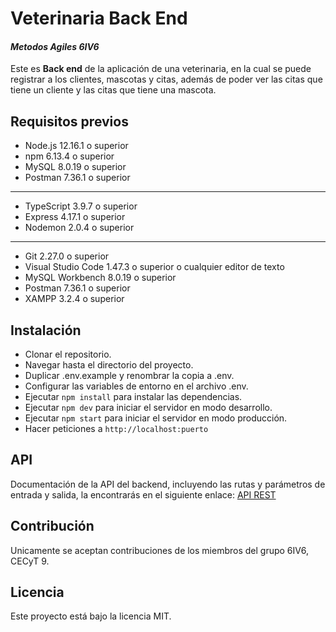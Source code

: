 # Veterinaria Back End

#### _Metodos Agiles 6IV6_

Este es **Back end** de la aplicación de una veterinaria, en la cual se puede registrar a los clientes, mascotas y citas, además de poder ver las citas que tiene un cliente y las citas que tiene una mascota.

## Requisitos previos

[//]: # "- Lenguaje de programación utilizado"

- Node.js 12.16.1 o superior
- npm 6.13.4 o superior
- MySQL 8.0.19 o superior
- Postman 7.36.1 o superior

---

[//]: # "- Dependencias y librerías externas requeridas"

- TypeScript 3.9.7 o superior
- Express 4.17.1 o superior
- Nodemon 2.0.4 o superior

---

[//]: # "- Herramientas necesarias para la instalación y ejecución del proyecto"

- Git 2.27.0 o superior
- Visual Studio Code 1.47.3 o superior o cualquier editor de texto
- MySQL Workbench 8.0.19 o superior
- Postman 7.36.1 o superior
- XAMPP 3.2.4 o superior

## Instalación

- Clonar el repositorio.
- Navegar hasta el directorio del proyecto.
- Duplicar .env.example y renombrar la copia a .env.
- Configurar las variables de entorno en el archivo .env.
- Ejecutar `npm install` para instalar las dependencias.
- Ejecutar `npm dev` para iniciar el servidor en modo desarrollo.
- Ejecutar `npm start` para iniciar el servidor en modo producción.
- Hacer peticiones a `http://localhost:puerto`

## API

Documentación de la API del backend, incluyendo las rutas y parámetros de entrada y 
salida, la encontrarás en el siguiente enlace: [API REST](https://documenter.getpostman.com/view/24868281/2s93Jox5cZ)

## Contribución

Unicamente se aceptan contribuciones de los miembros del grupo 6IV6, CECyT 9.

## Licencia

Este proyecto está bajo la licencia MIT.
